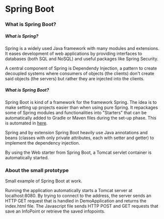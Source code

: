 # Spring Boot

### What is Spring Boot?

##### What is Spring?
Spring is a widely used Java framework with many modules and extensions.
It eases development of web applications by providing interfaces to databases
(both SQL and NoSQL) and useful packages like Spring Security.

A central component of Spring is Dependendy Injection, a pattern to create decoupled systems where 
consumers of objects (the clients) don't create said objects (the servers) but rather they are
injected into the clients.

##### What is Spring Boot?
Spring Boot is kind of a framework for the framework Spring. The idea is to make setting up projects easier than when using
pure Spring. It repackages some of Spring modules and functionalities into "Starters" that can be automatically added to
Gradle or Maven files during the set-up phase. This is automated in [here](https://start.spring.io/).

Spring and by extension Spring Boot heavily use Java annotations and beans (classes with only private attributes, each with
setter and getter) to implement the dependency injection.

By using the Web starter from Spring Boot, a Tomcat servlet container is automatically started.

### About the small prototype
Small example of Spring Boot at work.

Running the application automatically starts a Tomcat server at localhost:8080. By trying to connect to the address, the
server sends an HTTP GET request that is handled in DemoApplication and returns the index.html file. The Javascript file 
sends HTTP POST and GET requests that save an InfoPoint or retrieve the saved infopoints. 

    